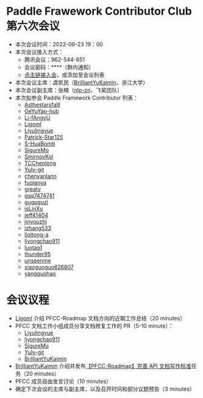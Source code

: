# Paddle Frawework Contributor Club 第六次会议

- 本次会议时间：2022-06-23 19：00
- 本次会议接入方式： 
  - 腾讯会议：962-544-651
  - 会议密码：\*\*\*\*（群内通知）
  - [点击链接入会](https://meeting.tencent.com/dm/XdEtJIh2yEJB)，或添加至会议列表
- 本次会议主席：虞凯民（[BrilliantYuKaimin](https://github.com/BrilliantYuKaimin)，浙江大学）
- 本次会议副主席：张楠（[nlp-zn](https://github.com/nlp-zn)，飞桨团队）
- 本次拟参会 Paddle Framework Contributor 列表：
     - [Asthestarsfalll](https://github.com/Asthestarsfalll)
     - [GeYuYao-hub](https://github.com/GeYuYao-hub)
     - [Li-fAngyU](https://github.com/Li-fAngyU)
     - [Ligoml](https://github.com/Ligoml)
     - [Liyulingyue](https://github.com/Liyulingyue)
     - [Patrick-Star125](https://github.com/Patrick-Star125) 
     - [S-HuaBomb](https://github.com/S-HuaBomb)
     - [SigureMo](https://github.com/SigureMo)
     - [SmirnovKol](https://github.com/SmirnovKol)
     - [TCChenlong](https://github.com/TCChenlong)
     - [Yulv-git](https://github.com/Yulv-git)
     - [chenyanlann](https://github.com/chenyanlann)
     - [fuqianya](https://github.com/fuqianya)
     - [greatv](https://github.com/greatv)
     - [gsq7474741](https://github.com/gsq7474741)
     - [guguguzi](https://github.com/guguguzi)
     - [isLinXu](https://github.com/isLinXu)
     - [jeff41404](https://github.com/jeff41404)
     - [jinyouzhi](https://github.com/jinyouzhi)
     - [jzhang533](https://github.com/jzhang533)
     - [liqitong-a](https://github.com/liqitong-a)
     - [liyongchao911](https://github.com/liyongchao911)
     - [luotao1](https://github.com/luotao1)
     - [thunder95](https://github.com/thunder95)
     - [unseenme](https://github.com/unseenme)
     - [xiaoguoguo626807](https://github.com/xiaoguoguo626807)
     - [yangguohao](https://github.com/yangguohao)

# 会议议程

- [Ligoml](https://github.com/Ligoml) 介绍 PFCC-Roadmap 文档方向的近期工作总结（20 minutes）
- PFCC 文档工作小组成员分享文档修复工作的 PR（5-10 minute）：
  - [Liyulingyue](https://github.com/Liyulingyue)
  - [liyongchao911](https://github.com/liyongchao911)
  - [SigureMo](https://github.com/SigureMo)
  - [Yulv-git](https://github.com/Yulv-git)
  - [BrilliantYuKaimin](https://github.com/BrilliantYuKaimin)
- [BrilliantYuKaimin](https://github.com/BrilliantYuKaimin) 介绍并发布[【PFCC-Roadmap】完善 API 文档写作标准](https://github.com/PaddlePaddle/Paddle/issues/43656)任务（20 minutes）
- PFCC 成员自由发言讨论（10 minutes）
- 确定下次会议的主席与副主席，以及召开时间和部分议题预告（3 minutes）
